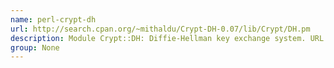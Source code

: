 ```yaml
---
name: perl-crypt-dh
url: http://search.cpan.org/~mithaldu/Crypt-DH-0.07/lib/Crypt/DH.pm
description: Module Crypt::DH: Diffie-Hellman key exchange system. URL : http://search.cpan.org/~mithaldu/Crypt-DH-0.07/lib/Crypt/DH.pm Groups : None
group: None
---
```


